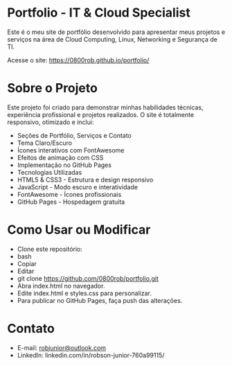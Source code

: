# Portfolio - IT & Cloud Specialist

Este é o meu site de portfólio desenvolvido para apresentar meus projetos e serviços na área de Cloud Computing, Linux, Networking e Segurança de TI.

Acesse o site: https://0800rob.github.io/portfolio/

# Sobre o Projeto

Este projeto foi criado para demonstrar minhas habilidades técnicas, experiência profissional e projetos realizados. O site é totalmente responsivo, otimizado e inclui:

- Seções de Portfólio, Serviços e Contato
- Tema Claro/Escuro
- Ícones interativos com FontAwesome
- Efeitos de animação com CSS
- Implementação no GitHub Pages
- Tecnologias Utilizadas
- HTML5 & CSS3 - Estrutura e design responsivo
- JavaScript - Modo escuro e interatividade
- FontAwesome - Ícones profissionais
- GitHub Pages - Hospedagem gratuita

# Como Usar ou Modificar

- Clone este repositório:
- bash
- Copiar
- Editar
- git clone https://github.com/0800rob/portfolio.git
- Abra index.html no navegador.
- Edite index.html e styles.css para personalizar.
- Para publicar no GitHub Pages, faça push das alterações.

# Contato

- E-mail: robjunior@outlook.com
- LinkedIn: linkedin.com/in/robson-junior-760a99115/

